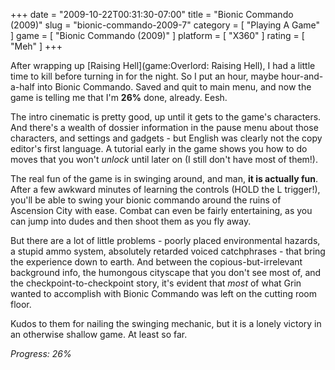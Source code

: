 +++
date = "2009-10-22T00:31:30-07:00"
title = "Bionic Commando (2009)"
slug = "bionic-commando-2009-7"
category = [ "Playing A Game" ]
game = [ "Bionic Commando (2009)" ]
platform = [ "X360" ]
rating = [ "Meh" ]
+++

After wrapping up [Raising Hell](game:Overlord: Raising Hell), I had a little time to kill before turning in for the night.  So I put an hour, maybe hour-and-a-half into Bionic Commando.  Saved and quit to main menu, and now the game is telling me that I'm <b>26%</b> done, already.  Eesh.

The intro cinematic is pretty good, up until it gets to the game's characters.  And there's a wealth of dossier information in the pause menu about those characters, and settings and gadgets - but English was clearly not the copy editor's first language.  A tutorial early in the game shows you how to do moves that you won't <i>unlock</i> until later on (I still don't have most of them!).

The real fun of the game is in swinging around, and man, <b>it is actually fun</b>.  After a few awkward minutes of learning the controls (HOLD the L trigger!), you'll be able to swing your bionic commando around the ruins of Ascension City with ease.  Combat can even be fairly entertaining, as you can jump into dudes and then shoot them as you fly away.

But there are a lot of little problems - poorly placed environmental hazards, a stupid ammo system, absolutely retarded voiced catchphrases - that bring the experience down to earth.  And between the copious-but-irrelevant background info, the humongous cityscape that you don't see most of, and the checkpoint-to-checkpoint story, it's evident that <i>most</i> of what Grin wanted to accomplish with Bionic Commando was left on the cutting room floor.

Kudos to them for nailing the swinging mechanic, but it is a lonely victory in an otherwise shallow game.  At least so far.

<i>Progress: 26%</i>